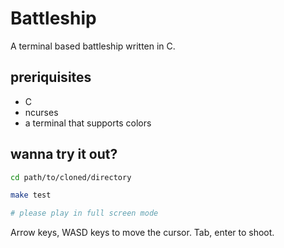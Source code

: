 # Battleship

A terminal based battleship written in C.

## preriquisites

- C
- ncurses
- a terminal that supports colors

## wanna try it out?

```bash
cd path/to/cloned/directory

make test

# please play in full screen mode
```

Arrow keys, WASD keys to move the cursor.
Tab, enter to shoot.
